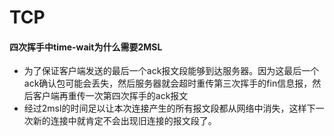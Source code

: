 # TCP

#### 四次挥手中time-wait为什么需要2MSL

* 为了保证客户端发送的最后一个ack报文段能够到达服务器。因为这最后一个ack确认包可能会丢失，然后服务器就会超时重传第三次挥手的fin信息报，然后客户端再重传一次第四次挥手的ack报文
* 经过2msl的时间足以让本次连接产生的所有报文段都从网络中消失，这样下一次新的连接中就肯定不会出现旧连接的报文段了。
